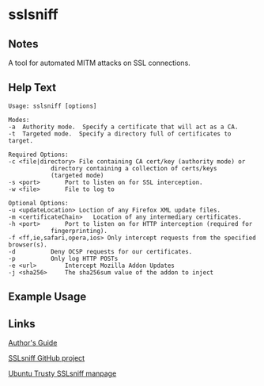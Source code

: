# sslsniff

Notes
-------
A tool for automated MITM attacks on SSL connections.

Help Text
-------
```
Usage: sslsniff [options]

Modes:
-a	Authority mode.  Specify a certificate that will act as a CA.
-t	Targeted mode.  Specify a directory full of certificates to target.

Required Options:
-c <file|directory>	File containing CA cert/key (authority mode) or 
			directory containing a collection of certs/keys
			(targeted mode)
-s <port>		Port to listen on for SSL interception.
-w <file>		File to log to

Optional Options:
-u <updateLocation>	Loction of any Firefox XML update files.
-m <certificateChain>	Location of any intermediary certificates.
-h <port>		Port to listen on for HTTP interception (required for
			fingerprinting).
-f <ff,ie,safari,opera,ios>	Only intercept requests from the specified browser(s).
-d			Deny OCSP requests for our certificates.
-p			Only log HTTP POSTs
-e <url>		Intercept Mozilla Addon Updates
-j <sha256>		The sha256sum value of the addon to inject

```

Example Usage
-------

Links
-------
[Author's Guide](http://www.thoughtcrime.org/software/sslsniff/)

[SSLsniff GitHub project](https://github.com/moxie0/sslsniff)

[Ubuntu Trusty SSLsniff manpage](http://manpages.ubuntu.com/manpages/trusty/man1/sslsniff.1.html)

